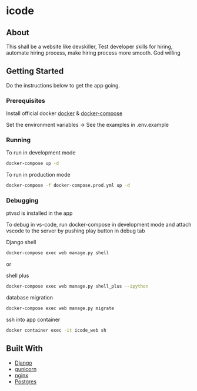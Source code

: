# icode

## About

This shall be a website like devskiller, Test developer skills for hiring, automate hiring process, make hiring process more smooth. God willing

## Getting Started

Do the instructions below to get the app going.

### Prerequisites

Install official docker [docker](https://docs.docker.com/install/) & [docker-compose](https://docs.docker.com/compose/install/)


Set the environment variables -> See the examples in .env.example

### Running

To run in development mode

```bash
docker-compose up -d
```

To run in production mode

```bash
docker-compose -f docker-compose.prod.yml up -d
```

### Debugging

ptvsd is installed in the app

To debug in vs-code, run docker-compose in development mode and attach vscode to the server by pushing play button in debug tab

Django shell
```bash
docker-compose exec web manage.py shell
```
or

shell plus
```bash
docker-compose exec web manage.py shell_plus --ipython
```

database migration
```bash
docker-compose exec web manage.py migrate
```

ssh into app container
```bash
docker container exec -it icode_web sh
```

## Built With

* [Django](https://www.djangoproject.com/)
* [gunicorn](https://gunicorn.org/)
* [nginx](https://www.nginx.com/)
* [Postgres](https://www.postgresql.org/)
